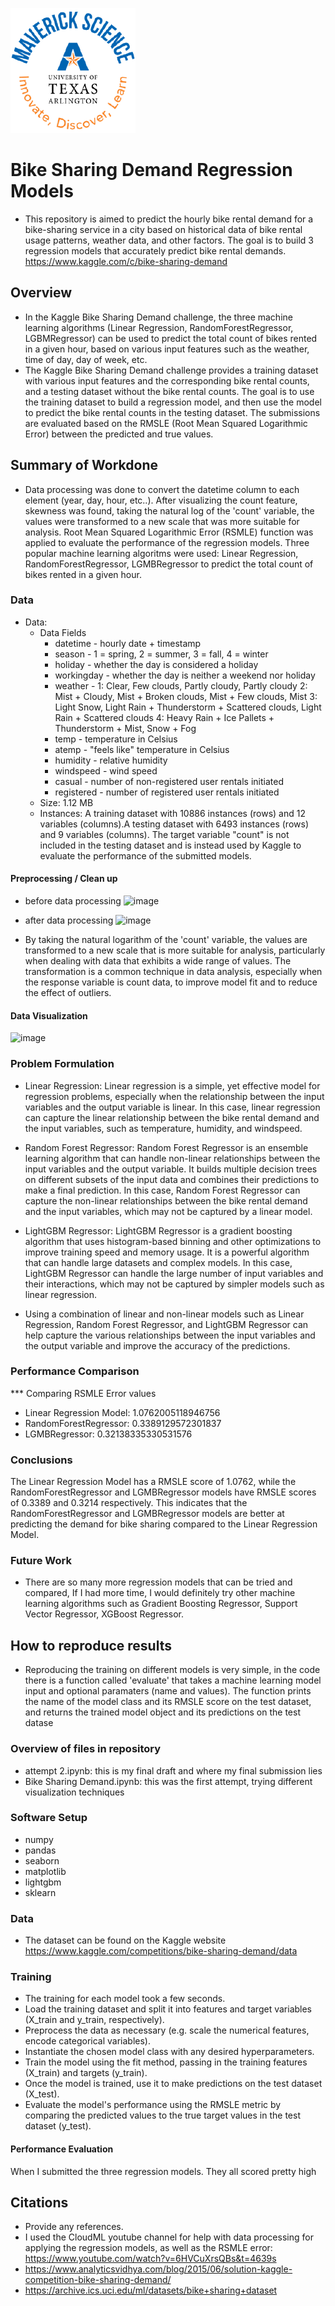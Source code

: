 ![](UTA-DataScience-Logo.png)

# Bike Sharing Demand Regression Models

* This repository is aimed to predict the hourly bike rental demand for a bike-sharing service in a city based on historical data of bike rental usage patterns, weather data, and other factors. The goal is to build 3 regression models that accurately predict bike rental demands.
https://www.kaggle.com/c/bike-sharing-demand


## Overview

* In the Kaggle Bike Sharing Demand challenge, the three machine learning algorithms (Linear Regression, RandomForestRegressor, LGBMRegressor) can be used to predict the total count of bikes rented in a given hour, based on various input features such as the weather, time of day, day of week, etc. 
* The Kaggle Bike Sharing Demand challenge provides a training dataset with various input features and the corresponding bike rental counts, and a testing dataset without the bike rental counts. The goal is to use the training dataset to build a regression model, and then use the model to predict the bike rental counts in the testing dataset. The submissions are evaluated based on the RMSLE (Root Mean Squared Logarithmic Error) between the predicted and true values.

## Summary of Workdone

* Data processing was done to convert the datetime column to each element (year, day, hour, etc..). After visualizing the count feature, skewness was found, taking the natural log of the 'count' variable, the values were transformed to a new scale that was more suitable for analysis. Root Mean Squared Logarithmic Error (RSMLE) function was applied to evaluate the performance of the regression models. Three popular machine learning algoritms were used: Linear Regression, RandomForestRegressor, LGMBRegressor to predict the total count of bikes rented in a given hour.

### Data

* Data:
  * Data Fields
    * datetime - hourly date + timestamp  
    * season -  1 = spring, 2 = summer, 3 = fall, 4 = winter 
    * holiday - whether the day is considered a holiday
    * workingday - whether the day is neither a weekend nor holiday
    * weather - 1: Clear, Few clouds, Partly cloudy, Partly cloudy
    2: Mist + Cloudy, Mist + Broken clouds, Mist + Few clouds, Mist
    3: Light Snow, Light Rain + Thunderstorm + Scattered clouds, Light Rain + Scattered clouds
    4: Heavy Rain + Ice Pallets + Thunderstorm + Mist, Snow + Fog 
    * temp - temperature in Celsius
    * atemp - "feels like" temperature in Celsius
    * humidity - relative humidity
    * windspeed - wind speed
    * casual - number of non-registered user rentals initiated
    * registered - number of registered user rentals initiated    
  * Size: 1.12 MB
  * Instances: A training dataset with 10886 instances (rows) and 12 variables (columns).A testing dataset with 6493 instances (rows) and 9 variables (columns). The target variable "count" is not included in the testing dataset and is instead used by Kaggle to evaluate the performance of the submitted models.

#### Preprocessing / Clean up

* before data processing
![image](https://user-images.githubusercontent.com/111785493/236451979-800cbc87-0cb5-4c86-a6d0-b4d96676622d.png)
* after data processing
![image](https://user-images.githubusercontent.com/111785493/236452028-32c25d45-4f5c-448d-8c25-e66a403f4485.png)

* By taking the natural logarithm of the 'count' variable, the values are transformed to a new scale that is more suitable for analysis, particularly when dealing with data that exhibits a wide range of values. The transformation is a common technique in data analysis, especially when the response variable is count data, to improve model fit and to reduce the effect of outliers.

#### Data Visualization

![image](https://user-images.githubusercontent.com/111785493/236442563-00d4c889-d777-4e0b-8dea-5878ec504d99.png)

### Problem Formulation
* Linear Regression: Linear regression is a simple, yet effective model for regression problems, especially when the relationship between the input variables and the output variable is linear. In this case, linear regression can capture the linear relationship between the bike rental demand and the input variables, such as temperature, humidity, and windspeed.

* Random Forest Regressor: Random Forest Regressor is an ensemble learning algorithm that can handle non-linear relationships between the input variables and the output variable. It builds multiple decision trees on different subsets of the input data and combines their predictions to make a final prediction. In this case, Random Forest Regressor can capture the non-linear relationships between the bike rental demand and the input variables, which may not be captured by a linear model.

* LightGBM Regressor: LightGBM Regressor is a gradient boosting algorithm that uses histogram-based binning and other optimizations to improve training speed and memory usage. It is a powerful algorithm that can handle large datasets and complex models. In this case, LightGBM Regressor can handle the large number of input variables and their interactions, which may not be captured by simpler models such as linear regression.
 
* Using a combination of linear and non-linear models such as Linear Regression, Random Forest Regressor, and LightGBM Regressor can help capture the various relationships between the input variables and the output variable and improve the accuracy of the predictions.

### Performance Comparison

*** Comparing RSMLE Error values 
* Linear Regression Model: 1.0762005118946756
* RandomForestRegressor: 0.3389129572301837
* LGMBRegressor: 0.32138335330531576

### Conclusions

The Linear Regression Model has a RMSLE score of 1.0762, while the RandomForestRegressor and LGMBRegressor models have RMSLE scores of 0.3389 and 0.3214 respectively. This indicates that the RandomForestRegressor and LGMBRegressor models are better at predicting the demand for bike sharing compared to the Linear Regression Model.


### Future Work

* There are so many more regression models that can be tried and compared, If I had more time, I would definitely try other machine learning algorithms such as Gradient Boosting Regressor, Support Vector Regressor, XGBoost Regressor.

## How to reproduce results

* Reproducing the training on different models is very simple, in the code there is a function called 'evaluate' that takes a machine learning model input and optional paramaters (name and values). The function prints the name of the model class and its RMSLE score on the test dataset, and returns the trained model object and its predictions on the test datase

### Overview of files in repository

* attempt 2.ipynb: this is my final draft and where my final submission lies
* Bike Sharing Demand.ipynb: this was the first attempt, trying different visualization techniques 

### Software Setup
* numpy
* pandas
* seaborn
* matplotlib
* lightgbm
* sklearn

### Data
* The dataset can be found on the Kaggle website
https://www.kaggle.com/competitions/bike-sharing-demand/data

### Training
* The training for each model took a few seconds. 
* Load the training dataset and split it into features and target variables (X_train and y_train, respectively).
* Preprocess the data as necessary (e.g. scale the numerical features, encode categorical variables).
* Instantiate the chosen model class with any desired hyperparameters.
* Train the model using the fit method, passing in the training features (X_train) and targets (y_train).
* Once the model is trained, use it to make predictions on the test dataset (X_test).
* Evaluate the model's performance using the RMSLE metric by comparing the predicted values to the true target values in the test dataset (y_test).

#### Performance Evaluation
When I submitted the three regression models. They all scored pretty high 



## Citations

* Provide any references.
* I used the CloudML youtube channel for help with data processing for applying the regression models, as well as the RSMLE error: https://www.youtube.com/watch?v=6HVCuXrsQBs&t=4639s
* https://www.analyticsvidhya.com/blog/2015/06/solution-kaggle-competition-bike-sharing-demand/
* https://archive.ics.uci.edu/ml/datasets/bike+sharing+dataset






